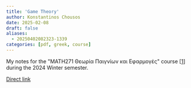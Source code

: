 ```yaml
---
title: 'Game Theory'
author: Konstantinos Chousos
date: 2025-02-08
draft: false
aliases:
  - 20250402082323-1339
categories: [pdf, greek, course]
---
```

My notes for the "MATH271 Θεωρία Παιγνίων και Εφαρμογές" course [[1](https://eclass.uoa.gr/courses/MATH271/)] during the 2024 Winter semester.

<object data="/MATH271%20Θεωρία%20Παιγνίων%20και%20Εφαρμογές.pdf" type="application/pdf" width="100%" height="800px">
</object>

[Direct link](/MATH271%20Θεωρία%20Παιγνίων%20και%20Εφαρμογές.pdf)

<center>
<div class="tinylytics-kudos"></div>
</center>